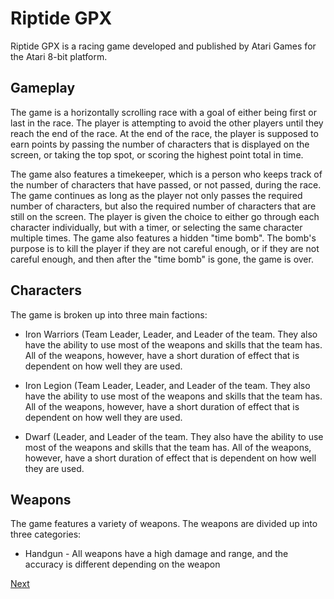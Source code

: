 # Riptide GPX

Riptide GPX is a racing game developed and published by Atari Games for the Atari 8-bit platform.

## Gameplay

The game is a horizontally scrolling race with a goal of either being first or last in the race. The player is attempting to avoid the other players until they reach the end of the race. At the end of the race, the player is supposed to earn points by passing the number of characters that is displayed on the screen, or taking the top spot, or scoring the highest point total in time.

The game also features a timekeeper, which is a person who keeps track of the number of characters that have passed, or not passed, during the race. The game continues as long as the player not only passes the required number of characters, but also the required number of characters that are still on the screen. The player is given the choice to either go through each character individually, but with a timer, or selecting the same character multiple times. The game also features a hidden "time bomb". The bomb's purpose is to kill the player if they are not careful enough, or if they are not careful enough, and then after the "time bomb" is gone, the game is over.

## Characters

The game is broken up into three main factions:

*   Iron Warriors (Team Leader, Leader, and Leader of the team. They also have the ability to use most of the weapons and skills that the team has. All of the weapons, however, have a short duration of effect that is dependent on how well they are used.

*   Iron Legion (Team Leader, Leader, and Leader of the team. They also have the ability to use most of the weapons and skills that the team has. All of the weapons, however, have a short duration of effect that is dependent on how well they are used.

*   Dwarf (Leader, and Leader of the team. They also have the ability to use most of the weapons and skills that the team has. All of the weapons, however, have a short duration of effect that is dependent on how well they are used.

## Weapons

The game features a variety of weapons. The weapons are divided up into three categories:

*   Handgun - All weapons have a high damage and range, and the accuracy is different depending on the weapon

[Next](108.md)